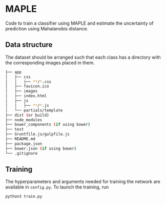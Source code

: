 # MAPLE

Code to train a classifier using MAPLE and estimate the uncertainty of prediction using Mahalanobis distance.
  

## Data structure

The dataset should be arranged such that each class has a directory with the corresponding images placed in them.

```bash
├── app
│   ├── css
│   │   ├── **/*.css
│   ├── favicon.ico
│   ├── images
│   ├── index.html
│   ├── js
│   │   ├── **/*.js
│   └── partials/template
├── dist (or build)
├── node_modules
├── bower_components (if using bower)
├── test
├── Gruntfile.js/gulpfile.js
├── README.md
├── package.json
├── bower.json (if using bower)
└── .gitignore
```


## Training

The hyperparameters and arguments needed for training the network are available in `config.py`.
To launch the training, run 
```
python3 train.py
```

